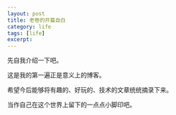 ```yaml
---
layout: post
title: 老卷的开篇自白
category: life
tags: [life]
excerpt: 
---
```



先自我介绍一下吧。

这是我的第一遍正是意义上的博客。

希望今后能够将有趣的、好玩的、技术的文章统统摘录下来。

当作自己在这个世界上留下的一点点小脚印吧。